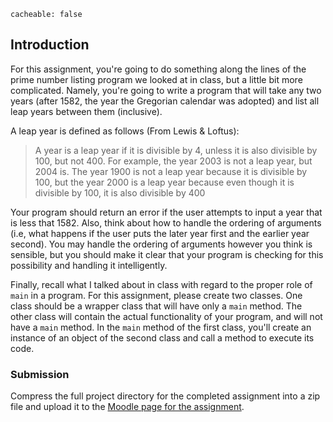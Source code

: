 ```
cacheable: false
```

## Introduction

For this assignment, you're going to do something along the lines of the prime number listing program we looked at in class, but a little bit more complicated. Namely, you're going to write a program that will take any two years (after 1582, the year the Gregorian calendar was adopted) and list all leap years between them (inclusive).

A leap year is defined as follows (From Lewis & Loftus):

>A year is a leap year if it is divisible by 4, unless it is also divisible by 100, but not 400. For example, the year 2003 is not a leap year, but 2004 is. The year 1900 is not a leap year because it is divisible by 100, but the year 2000 is a leap year because even though it is divisible by 100, it is also divisible by 400

Your program should return an error if the user attempts to input a year that is less that 1582. Also, think about how to handle the ordering of arguments (i.e, what happens if the user puts the later year first and the earlier year second). You may handle the ordering of arguments however you think is sensible, but you should make it clear that your program is checking for this possibility and handling it intelligently.

Finally, recall what I talked about in class with regard to the proper role of `main` in a program. For this assignment, please create two classes. One class should be a wrapper class that will have only a `main` method. The other class will contain the actual functionality of your program, and will not have a `main` method. In the `main` method of the first class, you'll create an instance of an object of the second class and call a method to execute its code. 

### Submission

Compress the full project directory for the completed assignment into a zip file and upload it to the [Moodle page for the assignment](https://moodle.pugetsound.edu/moodle/mod/assign/view.php?id=335271).
